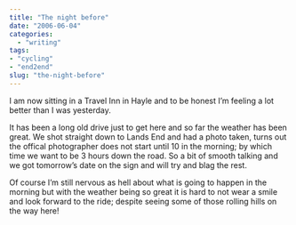 ```yaml
---
title: "The night before"
date: "2006-06-04"
categories: 
  - "writing"
tags:
- "cycling"
- "end2end"
slug: "the-night-before"
---
```


I am now sitting in a Travel Inn in Hayle and to be honest I’m feeling a lot better than I was yesterday.

It has been a long old drive just to get here and so far the weather has been great. We shot straight down to Lands End and had a photo taken, turns out the offical photographer does not start until 10 in the morning; by which time we want to be 3 hours down the road. So a bit of smooth talking and we got tomorrow’s date on the sign and will try and blag the rest.

Of course I’m still nervous as hell about what is going to happen in the morning but with the weather being so great it is hard to not wear a smile and look forward to the ride; despite seeing some of those rolling hills on the way here!
